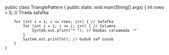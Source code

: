 public class TrianglePattern {
    public static void main(String[] args) {
        int rows = 5; // Tirada safafka

        for (int i = 1; i <= rows; i++) { // Safafka
            for (int j = 1; j <= i; j++) { // Columns
                System.out.print("* "); // Daabac calaamada '*'
            }
            System.out.println(); // Gudub saf cusub
        }
    }
